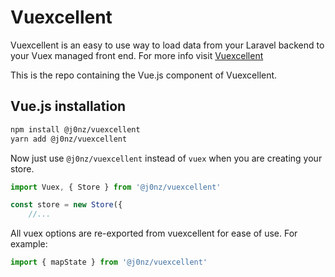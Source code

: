 # Vuexcellent

Vuexcellent is an easy to use way to load data from your Laravel backend to your Vuex managed front end. For more info visit [Vuexcellent](https://vuexcellent.netlify.com/)

This is the repo containing the Vue.js component of Vuexcellent.

## Vue.js installation

```sh
npm install @j0nz/vuexcellent
yarn add @j0nz/vuexcellent
```

Now just use `@j0nz/vuexcellent` instead of `vuex` when you are creating your store.

```js
import Vuex, { Store } from '@j0nz/vuexcellent'

const store = new Store({
    //...
```

All vuex options are re-exported from vuexcellent for ease of use. For example:

```js
import { mapState } from '@j0nz/vuexcellent'
```
